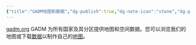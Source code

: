 ```yaml
---
{"title":"GADM地图和数据","dg-publish":true,"dg-note-icon":"stone","dg-path":"🌳 Major/Geography/Data/GADM地图和数据.md","permalink":"/🌳 Major/Geography/Data/GADM地图和数据/","dgPassFrontmatter":true,"noteIcon":"stone","created":"2024-07-04T13:45:17.000+08:00","updated":"2024-11-01T21:33:09.344+08:00"}
---
```


[gadm.org](https://gadm.org/index.html)
GADM 为所有国家及其分区提供地图和空间数据。您可以浏览我们的地图或下载[数据](https://gadm.org/data.html)以制作自己的[地图](https://gadm.org/maps.html)。
